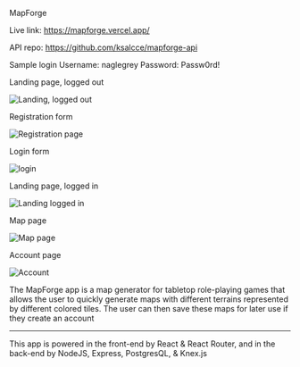 MapForge

Live link: https://mapforge.vercel.app/

API repo: https://github.com/ksalcce/mapforge-api

Sample login
Username: naglegrey
Password: Passw0rd!

Landing page, logged out

![Landing, logged out](https://user-images.githubusercontent.com/52943441/91222660-80288c00-e6ed-11ea-88da-feace26c7986.png)

Registration form

![Registration page](https://user-images.githubusercontent.com/52943441/91222756-a64e2c00-e6ed-11ea-95b7-0c731471a4f6.png)

Login form

![login](https://user-images.githubusercontent.com/52943441/91222844-c41b9100-e6ed-11ea-8e78-65111adcb381.png)

Landing page, logged in

![Landing logged in](https://user-images.githubusercontent.com/52943441/91222946-e2818c80-e6ed-11ea-875e-05ff0fb7c26a.png)

Map page

![Map page](https://user-images.githubusercontent.com/52943441/91223038-0775ff80-e6ee-11ea-83a1-dc13164ed0cf.png)

Account page

![Account](https://user-images.githubusercontent.com/52943441/91223121-2aa0af00-e6ee-11ea-92a1-811cafc286ee.png)

The MapForge app is a map generator for tabletop role-playing games that allows the user to quickly generate maps with different terrains represented by different colored tiles. The user can then save these maps for later use if they create an account

---

This app is powered in the front-end by React & React Router, and in the back-end by NodeJS, Express, PostgresQL, & Knex.js
